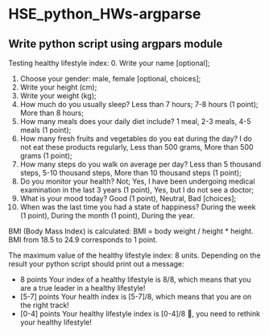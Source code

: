 # HSE_python_HWs-argparse
## Write python script using argpars module

Testing healthy lifestyle index:
0. Write your name [optional];
1. Choose your gender: male, female [optional, choices];
2. Write your height (cm);
3. Write your weight (kg);
4. How much do you usually sleep? Less than 7 hours; 7-8 hours (1 point); More than 8 hours;
5. How many meals does your daily diet include? 1 meal, 2-3 meals, 4-5 meals (1 point);
6. How many fresh fruits and vegetables do you eat during the day? I do not eat these products regularly, Less than 500 grams, More than 500 grams (1 point);
7. How many steps do you walk on average per day? Less than 5 thousand steps, 5-10 thousand steps, More than 10 thousand steps (1 point);
8. Do you monitor your health? Not; Yes, I have been undergoing medical examination in the last 3 years (1 point), Yes, but I do not see a doctor;
9. What is your mood today? Good (1 point), Neutral, Bad [choices];
10. When was the last time you had a state of happiness? During the week (1 point), During the month (1 point), During the year.

BMI (Body Mass Index) is calculated: BMI = body weight / height * height.
BMI from 18.5 to 24.9 corresponds to 1 point.

The maximum value of the healthy lifestyle index: 8 units.
Depending on the result your python script should print out a message:
* 8 points Your index of a healthy lifestyle is 8/8, which means that you are a true leader in a healthy lifestyle!
* [5-7] points Your health index is [5-7]/8, which means that you are on the right track!
* [0-4] points Your healthy lifestyle index is [0-4]/8 🤢, you need to rethink your healthy lifestyle!

